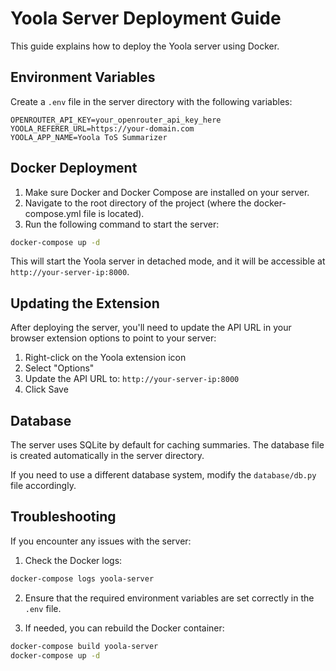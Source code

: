 # Yoola Server Deployment Guide

This guide explains how to deploy the Yoola server using Docker.

## Environment Variables

Create a `.env` file in the server directory with the following variables:

```
OPENROUTER_API_KEY=your_openrouter_api_key_here
YOOLA_REFERER_URL=https://your-domain.com
YOOLA_APP_NAME=Yoola ToS Summarizer
```

## Docker Deployment

1. Make sure Docker and Docker Compose are installed on your server.
2. Navigate to the root directory of the project (where the docker-compose.yml file is located).
3. Run the following command to start the server:

```bash
docker-compose up -d
```

This will start the Yoola server in detached mode, and it will be accessible at `http://your-server-ip:8000`.

## Updating the Extension

After deploying the server, you'll need to update the API URL in your browser extension options to point to your server:

1. Right-click on the Yoola extension icon
2. Select "Options"
3. Update the API URL to: `http://your-server-ip:8000`
4. Click Save

## Database

The server uses SQLite by default for caching summaries. The database file is created automatically in the server directory.

If you need to use a different database system, modify the `database/db.py` file accordingly.

## Troubleshooting

If you encounter any issues with the server:

1. Check the Docker logs:
```bash
docker-compose logs yoola-server
```

2. Ensure that the required environment variables are set correctly in the `.env` file.

3. If needed, you can rebuild the Docker container:
```bash
docker-compose build yoola-server
docker-compose up -d
```
